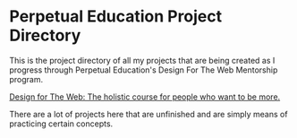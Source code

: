 # Perpetual Education Project Directory

This is the project directory of all my projects that are being created as I progress through Perpetual Education's Design For The Web Mentorship program.

[Design for The Web: The holistic course for people who want to be more.](https://perpetual.education/)

There are a lot of projects here that are unfinished and are simply means of practicing certain concepts. 


